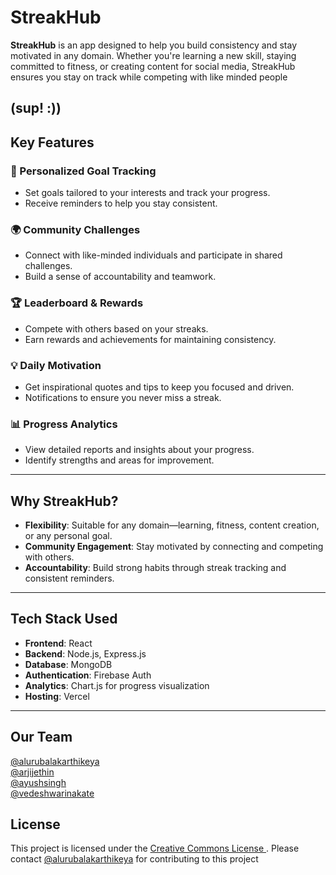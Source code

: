 # StreakHub

**StreakHub** is an app designed to help you build consistency and stay motivated in any domain. Whether you're learning a new skill, staying committed to fitness, or creating content for social media, StreakHub ensures you stay on track while competing with like minded people

(sup! :))
---

## Key Features

### 🎯 Personalized Goal Tracking
- Set goals tailored to your interests and track your progress.
- Receive reminders to help you stay consistent.

### 🌍 Community Challenges
- Connect with like-minded individuals and participate in shared challenges.
- Build a sense of accountability and teamwork.

### 🏆 Leaderboard & Rewards
- Compete with others based on your streaks.
- Earn rewards and achievements for maintaining consistency.

### 💡 Daily Motivation
- Get inspirational quotes and tips to keep you focused and driven.
- Notifications to ensure you never miss a streak.

### 📊 Progress Analytics
- View detailed reports and insights about your progress.
- Identify strengths and areas for improvement.

---

## Why StreakHub?
- **Flexibility**: Suitable for any domain—learning, fitness, content creation, or any personal goal.
- **Community Engagement**: Stay motivated by connecting and competing with others.
- **Accountability**: Build strong habits through streak tracking and consistent reminders.

---

## Tech Stack Used
- **Frontend**: React
- **Backend**: Node.js, Express.js
- **Database**: MongoDB
- **Authentication**: Firebase Auth
- **Analytics**: Chart.js for progress visualization
- **Hosting**: Vercel


---
## Our Team
<a href="https://github.com/alurubalakarthikeya">@alurubalakarthikeya</a><br>
<a href="https://github.com/ArjiJethin">@arjijethin</a><br>
<a href="https://github.com/ayushsingh08-ds">@ayushsingh</a><br>
<a href="https://github.com/Veda-1503">@vedeshwarinakate</a><br>

## License
This project is licensed under the [Creative Commons License ](LICENSE). Please contact [@alurubalakarthikeya](https://github.com/alurubalakarthikeya) for contributing to this project
